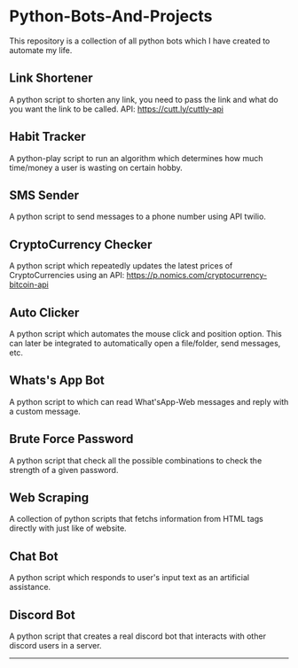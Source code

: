 # Python-Bots-And-Projects

This repository is a collection of all python bots which I have created to automate my life. 

## Link Shortener
A python script to shorten any link, you need to pass the link and what do you want the link to be called. API: https://cutt.ly/cuttly-api

## Habit Tracker
A python-play script to run an algorithm which determines how much time/money a user is wasting on certain hobby.

## SMS Sender
A python script to send messages to a phone number using API twilio.

## CryptoCurrency Checker
A python script which repeatedly updates the latest prices of CryptoCurrencies using an API: https://p.nomics.com/cryptocurrency-bitcoin-api 

## Auto Clicker
A python script which automates the mouse click and position option. This can later be integrated to automatically open a file/folder, send messages, etc.

## Whats's App Bot
A python script to which can read What'sApp-Web messages and reply with a custom message.

## Brute Force Password 
A python script that check all the possible combinations to check the strength of a given password.

## Web Scraping 
A collection of python scripts that fetchs information from HTML tags directly with just like of website. 

## Chat Bot
A python script which responds to user's input text as an artificial assistance.

## Discord Bot
A python script that creates a real discord bot that interacts with other discord users in a server.

---
